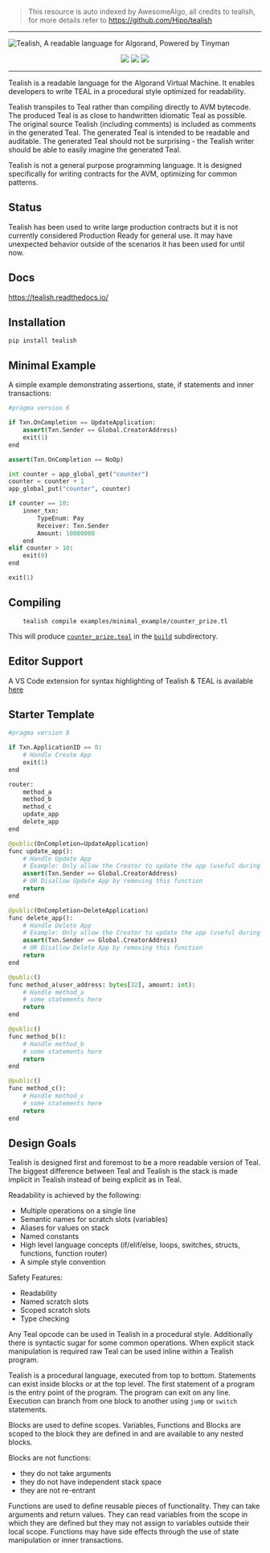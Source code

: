 > This resource is auto indexed by AwesomeAlgo, all credits to tealish, for more details refer to https://github.com/Hipo/tealish

---

![Tealish, A readable language for Algorand, Powered by Tinyman](img/tealish_header.png)

<p align="center">
<img  src="https://visitor-badge.glitch.me/badge?page_id=tinymanorg.tealish&right_color=teal" />
<a href="https://github.com/tinymanorg/tealish/actions/workflows/tests.yml"><img src="https://github.com/tinymanorg/tealish/actions/workflows/tests.yml/badge.svg?branch=main" /></a>
<a href="https://tealish.readthedocs.io/en/latest/"><img src="https://img.shields.io/badge/Read-Docs-gold.svg" /></a>
</p>

---

Tealish is a readable language for the Algorand Virtual Machine. It enables developers to write TEAL in a procedural style optimized for readability.

Tealish transpiles to Teal rather than compiling directly to AVM bytecode. The produced Teal is as close to handwritten idiomatic Teal as possible.
The original source Tealish (including comments) is included as comments in the generated Teal.
The generated Teal is intended to be readable and auditable.
The generated Teal should not be surprising - the Tealish writer should be able to easily imagine the generated Teal.

Tealish is not a general purpose programming language. It is designed specifically for writing contracts for the AVM, optimizing for common patterns.

## Status
Tealish has been used to write large production contracts but it is not currently considered Production Ready for general use. It may have unexpected behavior outside of the scenarios it has been used for until now.

## Docs

https://tealish.readthedocs.io/

## Installation

`pip install tealish`

## Minimal Example
A simple example demonstrating assertions, state, if statements and inner transactions:

```python
#pragma version 6

if Txn.OnCompletion == UpdateApplication:
    assert(Txn.Sender == Global.CreatorAddress)
    exit(1)
end

assert(Txn.OnCompletion == NoOp)

int counter = app_global_get("counter")
counter = counter + 1
app_global_put("counter", counter)

if counter == 10:
    inner_txn:
        TypeEnum: Pay
        Receiver: Txn.Sender
        Amount: 10000000
    end
elif counter > 10:
    exit(0)
end

exit(1)
```

## Compiling

```
    tealish compile examples/minimal_example/counter_prize.tl
```
This will produce [`counter_prize.teal`](examples/minimal_example/build/counter_prize.teal) in the [`build`](examples/minimal_examplebuild/) subdirectory.

## Editor Support

A VS Code extension for syntax highlighting of Tealish & TEAL is available [here](https://www.dropbox.com/s/zn3swrfxkyyelpi/tealish-0.0.1.vsix?dl=0)


## Starter Template

```python
#pragma version 8

if Txn.ApplicationID == 0:
    # Handle Create App
    exit(1)
end

router:
    method_a
    method_b
    method_c
    update_app
    delete_app
end

@public(OnCompletion=UpdateApplication)
func update_app():
    # Handle Update App
    # Example: Only allow the Creator to update the app (useful during development)
    assert(Txn.Sender == Global.CreatorAddress)
    # OR Disallow Update App by removing this function
    return
end

@public(OnCompletion=DeleteApplication)
func delete_app():
    # Handle Delete App
    # Example: Only allow the Creator to update the app (useful during development)
    assert(Txn.Sender == Global.CreatorAddress)
    # OR Disallow Delete App by removing this function
    return
end

@public()
func method_a(user_address: bytes[32], amount: int):
    # Handle method_a
    # some statements here
    return
end

@public()
func method_b():
    # Handle method_b
    # some statements here
    return
end

@public()
func method_c():
    # Handle method_c
    # some statements here
    return
end
```

## Design Goals
Tealish is designed first and foremost to be a more readable version of Teal.
The biggest difference between Teal and Tealish is the stack is made implicit in Tealish instead of being explicit as in Teal.

Readability is achieved by the following:
- Multiple operations on a single line
- Semantic names for scratch slots (variables)
- Aliases for values on stack
- Named constants
- High level language concepts (if/elif/else, loops, switches, structs, functions, function router)
- A simple style convention

Safety Features:
- Readability
- Named scratch slots
- Scoped scratch slots
- Type checking

Any Teal opcode can be used in Tealish in a procedural style. Additionally there is syntactic sugar for some common operations.
When explicit stack manipulation is required raw Teal can be used inline within a Tealish program.

Tealish is a procedural language, executed from top to bottom. Statements can exist inside blocks or at the top level.
The first statement of a program is the entry point of the program. The program can exit on any line.
Execution can branch from one block to another using `jump` or `switch` statements.

Blocks are used to define scopes. Variables, Functions and Blocks are scoped to the block they are defined in and are available to any nested blocks.

Blocks are not functions:
- they do not take arguments
- they do not have independent stack space
- they are not re-entrant

Functions are used to define reusable pieces of functionality. They can take arguments and return values. They can read variables from the scope in which they are defined but they may not assign to variables outside their local scope. Functions may have side effects through the use of state manipulation or inner transactions.

